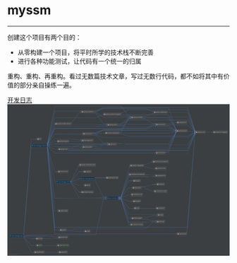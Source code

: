 # myssm

---
创建这个项目有两个目的：
- 从零构建一个项目，将平时所学的技术栈不断完善
- 进行各种功能测试，让代码有一个统一的归属

重构、重构、再重构。看过无数篇技术文章，写过无数行代码，都不如将其中有价值的部分亲自操练一遍。

[开发日志](devlog.md)
![test image size](ssm-manage/ssm-manage-web/src/main/webapp/WEB-INF/statics/images/diagram.jpg)